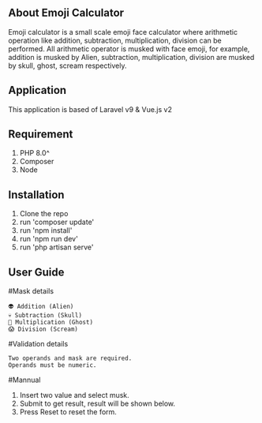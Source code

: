 ## About Emoji Calculator

Emoji calculator is a small scale emoji face calculator where arithmetic operation like addition, subtraction,
multiplication, division can be performed. All arithmetic operator is musked with face emoji, for example, addition is
musked by Alien, subtraction, multiplication, division are musked by skull, ghost, scream respectively.

## Application

This application is based of Laravel v9 & Vue.js v2

## Requirement

1. PHP 8.0^
2. Composer
3. Node

## Installation

1. Clone the repo
2. run 'composer update'
3. run 'npm install'
4. run 'npm run dev'
5. run 'php artisan serve'

## User Guide

#Mask details

    👽 Addition (Alien)
    💀 Subtraction (Skull)
    👻 Multiplication (Ghost)
    😱 Division (Scream)

#Validation details

    Two operands and mask are required.
    Operands must be numeric.

#Mannual

1. Insert two value and select musk.
2. Submit to get result, result will be shown below.
3. Press Reset to reset the form.



